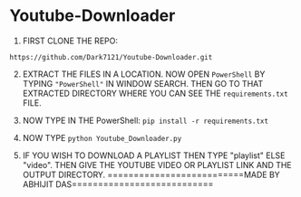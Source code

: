 # Youtube-Downloader

1. FIRST CLONE THE REPO:
```
https://github.com/Dark7121/Youtube-Downloader.git
```
2. EXTRACT THE FILES IN A LOCATION. NOW OPEN ```PowerShell``` BY TYPING ```"PowerShell"``` IN WINDOW SEARCH. THEN GO TO THAT EXTRACTED DIRECTORY WHERE YOU CAN SEE THE ```requirements.txt``` FILE.

3. NOW TYPE IN THE PowerShell:
```pip install -r requirements.txt```

4. NOW TYPE ```python Youtube_Downloader.py```
5. IF YOU WISH TO DOWNLOAD A PLAYLIST THEN TYPE "playlist" ELSE "video". THEN GIVE THE YOUTUBE VIDEO OR PLAYLIST LINK AND THE OUTPUT DIRECTORY.
==========================MADE BY ABHIJIT DAS===========================
